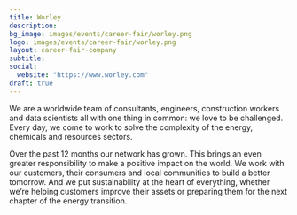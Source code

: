 ```yaml
---
title: Worley
description:
bg_image: images/events/career-fair/worley.png
logo: images/events/career-fair/worley.png
layout: career-fair-company
subtitle:
social:
  website: "https://www.worley.com"
draft: true
---
```


We are a worldwide team of consultants, engineers, construction workers and data scientists all with one thing in common: we love to be challenged. Every day, we come to work to solve the complexity of the energy, chemicals and resources sectors.

Over the past 12 months our network has grown. This brings an even greater responsibility to make a positive impact on the world. We work with our customers, their consumers and local communities to build a better tomorrow. And we put sustainability at the heart of everything, whether we’re helping customers improve their assets or preparing them for the next chapter of the energy transition.
